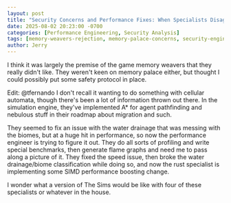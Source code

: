 ```yaml
---
layout: post
title: "Security Concerns and Performance Fixes: When Specialists Disagree"
date: 2025-08-02 20:23:00 -0700
categories: [Performance Engineering, Security Analysis]
tags: [memory-weavers-rejection, memory-palace-concerns, security-engineer, performance-optimization, water-drainage-biomes, simd-improvements, flame-graphs, rust-specialist]
author: Jerry
---
```


I think it was largely the premise of the game memory weavers that they really didn't like. They weren't keen on memory palace either, but thought I could possibly put some safety protocol in place.

Edit: @tfernando I don't recall it wanting to do something with cellular automata, though there's been a lot of information thrown out there. In the simulation engine, they've implemented A* for agent pathfinding and nebulous stuff in their roadmap about migration and such.

They seemed to fix an issue with the water drainage that was messing with the biomes, but at a huge hit in performance, so now the performance engineer is trying to figure it out. They do all sorts of profiling and write special benchmarks, then generate flame graphs and need me to pass along a picture of it. They fixed the speed issue, then broke the water drainage/biome classification while doing so, and now the rust specialist is implementing some SIMD performance boosting change.

I wonder what a version of The Sims would be like with four of these specialists or whatever in the house.